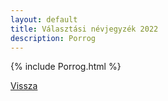 ```yaml
---
layout: default
title: Választási névjegyzék 2022
description: Porrog
---
```


{% include Porrog.html %}

[Vissza](./)